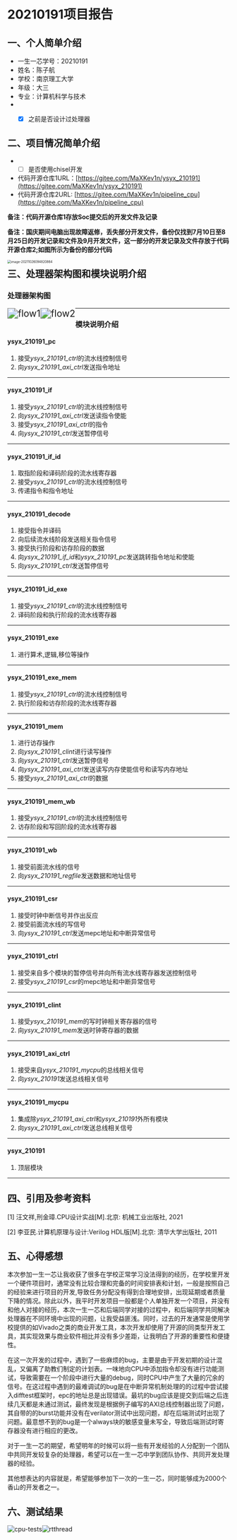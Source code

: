 # 20210191项目报告

## 一、个人简单介绍

* 一生一芯学号：20210191
* 姓名：陈子航
* 学校：南京理工大学
* 年级：大三
* 专业：计算机科学与技术
* - [x] 之前是否设计过处理器



## 二、项目情况简单介绍

* - [ ] 是否使用chisel开发

* 代码开源仓库1URL：[https://gitee.com/MaXKev1n/ysyx_210191](https://gitee.com/MaXKev1n/ysyx_210191)
* 代码开源仓库2URL:   [https://gitee.com/MaXKev1n/pipeline_cpu](https://gitee.com/MaXKev1n/pipeline_cpu)

**备注：代码开源仓库1存放Soc提交后的开发文件及记录**

**备注：国庆期间电脑出现故障返修，丢失部分开发文件，备份仅找到7月10日至8月25日的开发记录和文件及9月开发文件，这一部分的开发记录及文件存放于代码开源仓库2;如图所示为备份的部分代码**

<img src="C:\Users\c1048\AppData\Roaming\Typora\typora-user-images\image-20211026094820864.png" alt="image-20211026094820864" style="zoom:50%;float:left;" />





## 三、处理器架构图和模块说明介绍

### 处理器架构图

<img src="/picture/flow1.png" alt="flow1" style="zoom:150%;float:left" />

<img src="/picture/flow2.png" alt="flow2" style="zoom:150%;float:left" />

---

### 模块说明介绍

#### ysyx_210191_pc

1. 接受*ysyx_210191_ctrl*的流水线控制信号
2. 向*ysyx_210191_axi_ctrl*发送指令地址

------

#### ysyx_210191_if

1. 接受*ysyx_210191_ctrl*的流水线控制信号
2. 向*ysyx_210191_axi_ctrl*发送读指令使能
3. 接受*ysyx_210191_axi_ctrl*的指令
4. 向*ysyx_210191_ctrl*发送暂停信号

-----

#### ysyx_210191_if_id

1. 取指阶段和译码阶段的流水线寄存器
2. 接受*ysyx_210191_ctrl*的流水线控制信号
3. 传递指令和指令地址

-------

#### ysyx_210191_decode

1. 接受指令并译码
2. 向后续流水线阶段发送相关指令信号
3. 接受执行阶段和访存阶段的数据
4. 向*ysyx_210191_if_id*和*ysyx_210191_pc*发送跳转指令地址和使能
5. 向*ysyx_210191_ctrl*发送暂停信号

------

#### ysyx_210191_id_exe

1. 接受*ysyx_210191_ctrl*的流水线控制信号
2. 译码阶段和执行阶段的流水线寄存器

------

#### ysyx_210191_exe

1. 进行算术,逻辑,移位等操作

------

#### ysyx_210191_exe_mem

1. 接受*ysyx_210191_ctrl*的流水线控制信号
2. 执行阶段和访存阶段的流水线寄存器

------

#### ysyx_210191_mem

1. 进行访存操作
2. 向*ysyx_210191_clint*进行读写操作
3. 向*ysyx_210191_ctrl*发送暂停信号
4. 向*ysyx_210191_axi_ctrl*发送读写内存使能信号和读写内存地址
5. 接受*ysyx_210191_axi_ctrl*的数据

------

#### ysyx_210191_mem_wb

1. 接受*ysyx_210191_ctrl*的流水线控制信号
2. 访存阶段和写回阶段的流水线寄存器

------

#### ysyx_210191_wb

1. 接受前面流水线的信号
2. 向*ysyx_210191_regfile*发送数据和地址信号

---

#### ysyx_210191_csr

1. 接受时钟中断信号并作出反应
2. 接受前面流水线的写信号
3. 向*ysyx_210191_ctrl*发送mepc地址和中断异常信号

---

#### ysyx_210191_ctrl

1. 接受来自多个模块的暂停信号并向所有流水线寄存器发送控制信号
2. 接受*ysyx_210191_csr*的mepc地址和中断异常信号

----

#### ysyx_210191_clint

1. 接受*ysyx_210191_mem*的写时钟相关寄存器的信号
2. 向*ysyx_210191_mem*发送时钟寄存器的数据

---

#### ysyx_210191_axi_ctrl

1. 接受来自*ysyx_210191_mycpu*的总线相关信号
2. 向*ysyx_210191*发送总线相关信号

---

#### ysyx_210191_mycpu

1. 集成除*ysyx_210191_axi_ctrl*和*ysyx_210191*外所有模块
2. 向*ysyx_210191_axi_ctrl*发送总线相关信号

---

#### ysyx_210191

1. 顶层模块

---



## 四、引用及参考资料

[1] 汪文祥,刑金璋.CPU设计实战[M].北京: 机械工业出版社, 2021

[2] 李亚民.计算机原理与设计:Verilog HDL版[M].北京: 清华大学出版社, 2011



## 五、心得感想

​		本次参加一生一芯让我收获了很多在学校正常学习没法得到的经历，在学校里开发一个硬件项目时，通常没有比较合理和完备的时间安排表和计划，一般是按照自己的经验来进行项目的开发,导致任务分配没有得到合理地安排，出现延期或者质量下降的情况。除此以外，我平时开发项目一般都是个人单独开发一个项目，并没有和他人对接的经历，本次一生一芯和后端同学对接的过程中，和后端同学共同解决处理器在不同环境中出现的问题，让我受益匪浅。同时，过去的开发通常是使用学校提供的如Vivado之类的商业开发工具，本次开发却使用了开源的同类型开发工具，其实现效果与商业软件相比并没有多少差距，让我明白了开源的重要性和便捷性。

​		在这一次开发的过程中，遇到了一些麻烦的bug，主要是由于开发初期的设计混乱，又偏离了助教们制定的计划表。一味地向CPU中添加指令却没有进行功能测试，导致需要在一个阶段中进行大量的debug，同时CPU中产生了大量的冗余的信号。在这过程中遇到的最难调试的bug是在中断异常机制处理的的过程中尝试接入difftest框架时，epc的地址总是出现错误。最坑的bug应该是提交到后端之后连续几天都是未通过测试，最终发现是根据例子编写的AXI总线控制器出现了问题，其自带的的burst功能并没有在verilator测试中出现问题，却在后端测试时出现了问题。最意想不到的bug是一个always块的敏感变量未写全，导致后端测试时寄存器没有进行相应的更改。

​		对于一生一芯的期望，希望明年的时候可以将一些有开发经验的人分配到一个团队中共同开发较复杂的处理器，希望可以在一生一芯中学到团队协作、共同开发处理器的经验。

​		其他想表达的内容就是，希望能够参加下一次的一生一芯，同时能够成为2000个香山的开发者之一。



## 六、测试结果

<img src="/picture/reg-testing.png" alt="cpu-tests" style="zoom:100%;float:left" />

<img src="/picture/rtthread-loader.png" alt="rtthread" style="zoom:100%;float:left" />

